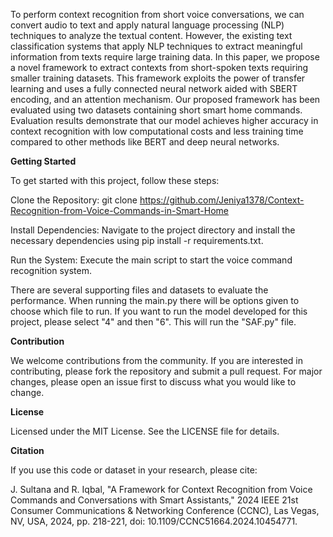 To perform context recognition from short voice conversations, we can convert audio to text and apply natural language processing (NLP) techniques to analyze the textual content. However, the existing text classification systems that apply NLP techniques to extract meaningful information from texts require large training data. In this paper, we propose a novel framework to extract contexts from short-spoken texts requiring smaller training datasets. This framework exploits the power of transfer learning and uses a fully connected neural network aided with SBERT encoding, and an attention mechanism. Our proposed framework has been evaluated using two datasets containing short smart home commands. Evaluation results demonstrate that our model achieves higher accuracy in context recognition with low computational costs and less training time compared to other methods like BERT and deep neural networks.


**Getting Started**

To get started with this project, follow these steps:

Clone the Repository: git clone https://github.com/Jeniya1378/Context-Recognition-from-Voice-Commands-in-Smart-Home

Install Dependencies: Navigate to the project directory and install the necessary dependencies using pip install -r requirements.txt.

Run the System: Execute the main script to start the voice command recognition system.

There are several supporting files and datasets to evaluate the performance. When running the main.py there will be options given to choose which file to run. 
If you want to run the model developed for this project, please select "4" and then "6". This will run the "SAF.py" file. 


**Contribution**

We welcome contributions from the community. If you are interested in contributing, please fork the repository and submit a pull request. For major changes, please open an issue first to discuss what you would like to change.

**License**

Licensed under the MIT License. See the LICENSE file for details.

**Citation**

If you use this code or dataset in your research, please cite:

J. Sultana and R. Iqbal, "A Framework for Context Recognition from Voice Commands and Conversations with Smart Assistants," 2024 IEEE 21st Consumer Communications & Networking Conference (CCNC), Las Vegas, NV, USA, 2024, pp. 218-221, doi: 10.1109/CCNC51664.2024.10454771.

